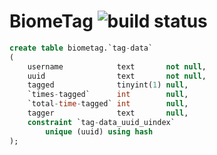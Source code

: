 BiomeTag ![build status](https://ci.biome.pw/BiomeTag/badge)
=======================

```sql
create table biometag.`tag-data`
(
    username            text       not null,
    uuid                text       not null,
    tagged              tinyint(1) null,
    `times-tagged`      int        null,
    `total-time-tagged` int        null,
    tagger              text       null,
    constraint `tag-data_uuid_uindex`
        unique (uuid) using hash
);
```